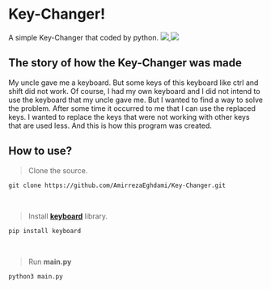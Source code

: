 # Key-Changer!
A simple Key-Changer that coded by python.
<a href="https://www.python.org/">
    <img src="https://img.shields.io/badge/language-python-blue">
</a>
<a href="https://github.com/boppreh/keyboard">
    <img src="https://img.shields.io/badge/using--library-keyboard-brightgreen">
</a>

## The story of how the Key-Changer was made
My uncle gave me a keyboard. But some keys of this keyboard like ctrl and shift did not work. Of course, I had my own keyboard and I did not intend to use the keyboard that my uncle gave me. But I wanted to find a way to solve the problem. After some time it occurred to me that I can use the replaced keys. I wanted to replace the keys that were not working with other keys that are used less. And this is how this program was created.

## How to use?
> Clone the source.
```
git clone https://github.com/AmirrezaEghdami/Key-Changer.git 
```
<br>

> Install **[keyboard](https://https://github.com/boppreh/keyboard)** library.
```
pip install keyboard
```
<br>

> Run **main.py**
```
python3 main.py
```
